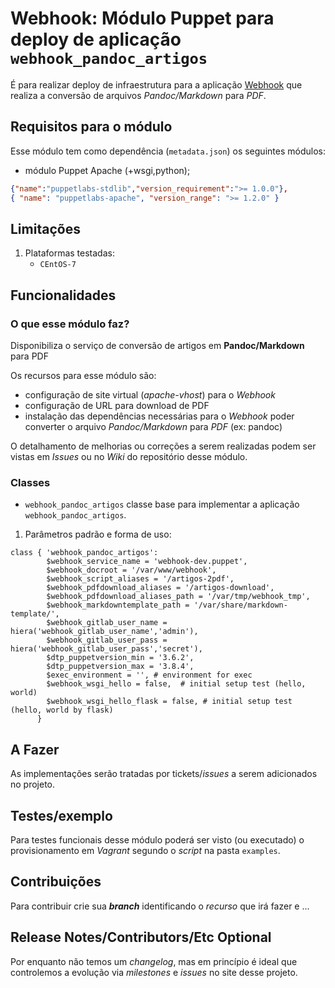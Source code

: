 # Webhook: Módulo Puppet para deploy de aplicação ```webhook_pandoc_artigos```

É para realizar deploy de infraestrutura para a aplicação [Webhook](http://www-git/hook-apps/webhook-pandoc-artigos) que realiza a conversão de arquivos *Pandoc/Markdown* para *PDF*.

## Requisitos para o módulo

Esse módulo tem como dependência (```metadata.json```) os seguintes módulos:

- módulo Puppet Apache (+wsgi,python);

```json
{"name":"puppetlabs-stdlib","version_requirement":">= 1.0.0"},
{ "name": "puppetlabs-apache", "version_range": ">= 1.2.0" }
```

## Limitações

1. Plataformas testadas:
     - ```CEntOS-7```

## Funcionalidades

### O que esse módulo faz?

Disponibiliza o serviço de conversão de artigos em **Pandoc/Markdown** para PDF

Os recursos para esse módulo são:

- configuração de site virtual (*apache-vhost*) para o *Webhook*
- configuração de URL para download de PDF
- instalação das dependências necessárias para o *Webhook* poder converter o arquivo *Pandoc/Markdown* para *PDF* (ex: pandoc)

O detalhamento de melhorias ou correções a serem realizadas podem ser vistas em *Issues* ou no *Wiki* do repositório desse módulo.

### Classes

- ```webhook_pandoc_artigos``` classe base para implementar a aplicação ```webhook_pandoc_artigos```.

1. Parâmetros padrão e forma de uso:

```puppet
class { 'webhook_pandoc_artigos':
        $webhook_service_name = 'webhook-dev.puppet',
        $webhook_docroot = '/var/www/webhook',
        $webhook_script_aliases = '/artigos-2pdf',
        $webhook_pdfdownload_aliases = '/artigos-download',
        $webhook_pdfdownload_aliases_path = '/var/tmp/webhook_tmp',
        $webhook_markdowntemplate_path = '/var/share/markdown-template/',
        $webhook_gitlab_user_name = hiera('webhook_gitlab_user_name','admin'),
        $webhook_gitlab_user_pass = hiera('webhook_gitlab_user_pass','secret'),
        $dtp_puppetversion_min = '3.6.2',
        $dtp_puppetversion_max = '3.8.4',
        $exec_environment = '', # environment for exec
        $webhook_wsgi_hello = false,  # initial setup test (hello, world)
        $webhook_wsgi_hello_flask = false, # initial setup test (hello, world by flask)
      }
```


## A Fazer

As implementações serão tratadas por tickets/*issues* a serem adicionados no projeto.

## Testes/exemplo

Para testes funcionais desse módulo poderá ser visto (ou executado) o provisionamento em *Vagrant* segundo o *script* na pasta ```examples```.

## Contribuições

Para contribuir crie sua ***branch*** identificando o *recurso* que irá fazer e ...

## Release Notes/Contributors/Etc **Optional**

Por enquanto não temos um *changelog*, mas em princípio é ideal que controlemos a evolução via *milestones* e *issues* no site desse projeto.